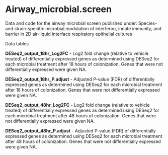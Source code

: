 # Airway_microbial.screen
Data and code for the airway microbial screen published under: Species- and strain-specific microbial modulation of interferon, innate immunity, and barrier in 2D air-liquid interface respiratory epithelial cultures

Data tables

**DESeq2_output_18hr_Log2FC** - Log2 fold change (relative to vehicle treated) of differentially expressed genes as determined using DESeq2 for each microbial treatment after 18 hours of colonization. Genes that were not differentially expressed were given NA.

**DESeq2_output_18hr_P.adjust** - Adjusted P-value (FDR) of differentially expressed genes as determined using DESeq2 for each microbial treatment after 18 hours of colonization. Genes that were not differentially expressed were given NA.

**DESeq2_output_48hr_Log2FC** - Log2 fold change (relative to vehicle treated) of differentially expressed genes as determined using DESeq2 for each microbial treatment after 48 hours of colonization. Genes that were not differentially expressed were given NA.

**DESeq2_output_48hr_P.adjust** - Adjusted P-value (FDR) of differentially expressed genes as determined using DESeq2 for each microbial treatment after 48 hours of colonization. Genes that were not differentially expressed were given NA.
